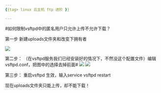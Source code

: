 ```yaml
---
{{tag> linux 云主机 ftp 进阶 }}

---
```


<!-- --- title: 如何限制vsftpd中的匿名用户只允许上传不允许下载？ -->
#如何限制vsftpd中的匿名用户只允许上传不允许下载？

第一步 新建uploads文件夹和改变下拥有者


![](http://kb.51hosting.com/_media/kb/no1.png)


第二步： （在vsftpd服务我们已经安装好的情况下，不然没这个配置文件）编辑vsftpd.conf，把图中的选择去掉前面#
![](http://kb.51hosting.com/_media/kb/no2.png)
![](http://kb.51hosting.com/_media/kb/no3.png)

第三步： 重启vsftpd 生效，输入service vsftpd restart


现在uploads文件夹只能上传，却不能下载！